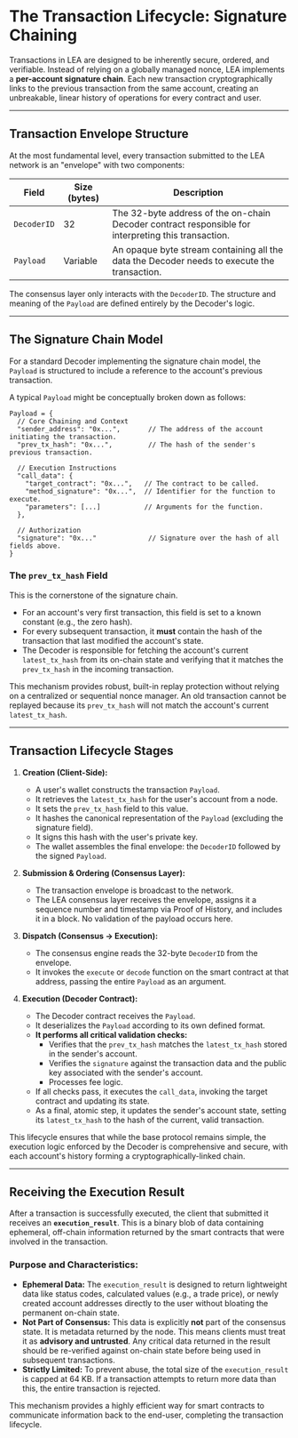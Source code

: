 # The Transaction Lifecycle: Signature Chaining

Transactions in LEA are designed to be inherently secure, ordered, and verifiable. Instead of relying on a globally managed nonce, LEA implements a **per-account signature chain**. Each new transaction cryptographically links to the previous transaction from the same account, creating an unbreakable, linear history of operations for every contract and user.

---

## Transaction Envelope Structure

At the most fundamental level, every transaction submitted to the LEA network is an "envelope" with two components:

| Field | Size (bytes) | Description |
|---|---|---|
| `DecoderID` | 32 | The 32-byte address of the on-chain Decoder contract responsible for interpreting this transaction. |
| `Payload` | Variable | An opaque byte stream containing all the data the Decoder needs to execute the transaction. |

The consensus layer only interacts with the `DecoderID`. The structure and meaning of the `Payload` are defined entirely by the Decoder's logic.

---

## The Signature Chain Model

For a standard Decoder implementing the signature chain model, the `Payload` is structured to include a reference to the account's previous transaction.

A typical `Payload` might be conceptually broken down as follows:

```
Payload = {
  // Core Chaining and Context
  "sender_address": "0x...",       // The address of the account initiating the transaction.
  "prev_tx_hash": "0x...",         // The hash of the sender's previous transaction.

  // Execution Instructions
  "call_data": {
    "target_contract": "0x...",   // The contract to be called.
    "method_signature": "0x...",  // Identifier for the function to execute.
    "parameters": [...]           // Arguments for the function.
  },

  // Authorization
  "signature": "0x..."             // Signature over the hash of all fields above.
}
```

### The `prev_tx_hash` Field
This is the cornerstone of the signature chain.
- For an account's very first transaction, this field is set to a known constant (e.g., the zero hash).
- For every subsequent transaction, it **must** contain the hash of the transaction that last modified the account's state.
- The Decoder is responsible for fetching the account's current `latest_tx_hash` from its on-chain state and verifying that it matches the `prev_tx_hash` in the incoming transaction.

This mechanism provides robust, built-in replay protection without relying on a centralized or sequential nonce manager. An old transaction cannot be replayed because its `prev_tx_hash` will not match the account's current `latest_tx_hash`.

---

## Transaction Lifecycle Stages

1.  **Creation (Client-Side):**
    - A user's wallet constructs the transaction `Payload`.
    - It retrieves the `latest_tx_hash` for the user's account from a node.
    - It sets the `prev_tx_hash` field to this value.
    - It hashes the canonical representation of the `Payload` (excluding the signature field).
    - It signs this hash with the user's private key.
    - The wallet assembles the final envelope: the `DecoderID` followed by the signed `Payload`.

2.  **Submission & Ordering (Consensus Layer):**
    - The transaction envelope is broadcast to the network.
    - The LEA consensus layer receives the envelope, assigns it a sequence number and timestamp via Proof of History, and includes it in a block. No validation of the payload occurs here.

3.  **Dispatch (Consensus -> Execution):**
    - The consensus engine reads the 32-byte `DecoderID` from the envelope.
    - It invokes the `execute` or `decode` function on the smart contract at that address, passing the entire `Payload` as an argument.

4.  **Execution (Decoder Contract):**
    - The Decoder contract receives the `Payload`.
    - It deserializes the `Payload` according to its own defined format.
    - **It performs all critical validation checks:**
        - Verifies that the `prev_tx_hash` matches the `latest_tx_hash` stored in the sender's account.
        - Verifies the `signature` against the transaction data and the public key associated with the sender's account.
        - Processes fee logic.
    - If all checks pass, it executes the `call_data`, invoking the target contract and updating its state.
    - As a final, atomic step, it updates the sender's account state, setting its `latest_tx_hash` to the hash of the current, valid transaction.

This lifecycle ensures that while the base protocol remains simple, the execution logic enforced by the Decoder is comprehensive and secure, with each account's history forming a cryptographically-linked chain.

---

## Receiving the Execution Result

After a transaction is successfully executed, the client that submitted it receives an **`execution_result`**. This is a binary blob of data containing ephemeral, off-chain information returned by the smart contracts that were involved in the transaction.

### Purpose and Characteristics:
-   **Ephemeral Data:** The `execution_result` is designed to return lightweight data like status codes, calculated values (e.g., a trade price), or newly created account addresses directly to the user without bloating the permanent on-chain state.
-   **Not Part of Consensus:** This data is explicitly **not** part of the consensus state. It is metadata returned by the node. This means clients must treat it as **advisory and untrusted**. Any critical data returned in the result should be re-verified against on-chain state before being used in subsequent transactions.
-   **Strictly Limited:** To prevent abuse, the total size of the `execution_result` is capped at 64 KB. If a transaction attempts to return more data than this, the entire transaction is rejected.

This mechanism provides a highly efficient way for smart contracts to communicate information back to the end-user, completing the transaction lifecycle.
